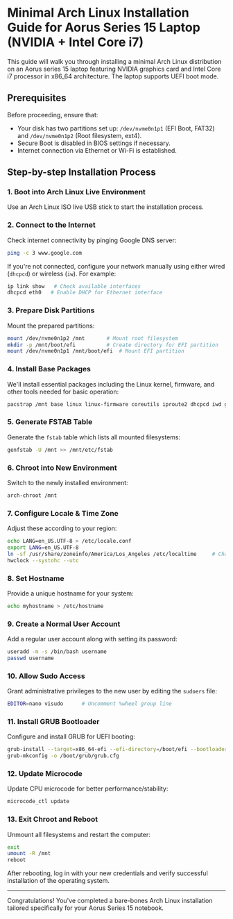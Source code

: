 
# Minimal Arch Linux Installation Guide for Aorus Series 15 Laptop (NVIDIA + Intel Core i7)

This guide will walk you through installing a minimal Arch Linux distribution on an Aorus series 15 laptop featuring NVIDIA graphics card and Intel Core i7 processor in x86_64 architecture. The laptop supports UEFI boot mode.

## Prerequisites

Before proceeding, ensure that:
* Your disk has two partitions set up: `/dev/nvme0n1p1` (EFI Boot, FAT32) and `/dev/nvme0n1p2` (Root filesystem, ext4).
* Secure Boot is disabled in BIOS settings if necessary.
* Internet connection via Ethernet or Wi-Fi is established.

## Step-by-step Installation Process

### 1. Boot into Arch Linux Live Environment
Use an Arch Linux ISO live USB stick to start the installation process.

### 2. Connect to the Internet
Check internet connectivity by pinging Google DNS server:
```bash
ping -c 3 www.google.com
```
If you're not connected, configure your network manually using either wired (`dhcpcd`) or wireless (`iw`). For example:
```bash
ip link show   # Check available interfaces
dhcpcd eth0   # Enable DHCP for Ethernet interface
```

### 3. Prepare Disk Partitions
Mount the prepared partitions:
```bash
mount /dev/nvme0n1p2 /mnt       # Mount root filesystem
mkdir -p /mnt/boot/efi          # Create directory for EFI partition
mount /dev/nvme0n1p1 /mnt/boot/efi  # Mount EFI partition
```

### 4. Install Base Packages
We'll install essential packages including the Linux kernel, firmware, and other tools needed for basic operation:
```bash
pacstrap /mnt base linux linux-firmware coreutils iproute2 dhcpcd iwd grub sudo nano fastfetch util-linux nvidia nvidia-utils efibootmgr os-prober intel-ucode
```

### 5. Generate FSTAB Table
Generate the `fstab` table which lists all mounted filesystems:
```bash
genfstab -U /mnt >> /mnt/etc/fstab
```

### 6. Chroot into New Environment
Switch to the newly installed environment:
```bash
arch-chroot /mnt
```

### 7. Configure Locale & Time Zone
Adjust these according to your region:
```bash
echo LANG=en_US.UTF-8 > /etc/locale.conf
export LANG=en_US.UTF-8
ln -sf /usr/share/zoneinfo/America/Los_Angeles /etc/localtime     # Change time zone accordingly
hwclock --systohc --utc
```

### 8. Set Hostname
Provide a unique hostname for your system:
```bash
echo myhostname > /etc/hostname
```

### 9. Create a Normal User Account
Add a regular user account along with setting its password:
```bash
useradd -m -s /bin/bash username
passwd username
```

### 10. Allow Sudo Access
Grant administrative privileges to the new user by editing the `sudoers` file:
```bash
EDITOR=nano visudo      # Uncomment %wheel group line
```

### 11. Install GRUB Bootloader
Configure and install GRUB for UEFI booting:
```bash
grub-install --target=x86_64-efi --efi-directory=/boot/efi --bootloader-id=ArchLinux
grub-mkconfig -o /boot/grub/grub.cfg
```

### 12. Update Microcode
Update CPU microcode for better performance/stability:
```bash
microcode_ctl update
```

### 13. Exit Chroot and Reboot
Unmount all filesystems and restart the computer:
```bash
exit
umount -R /mnt
reboot
```

After rebooting, log in with your new credentials and verify successful installation of the operating system.

---

Congratulations! You've completed a bare-bones Arch Linux installation tailored specifically for your Aorus Series 15 notebook.
